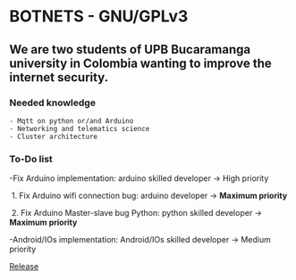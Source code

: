 <!-- ## Welcome to GitHub Pages--> 
# BOTNETS - GNU/GPLv3
## We are two students of UPB Bucaramanga university in Colombia wanting to improve the internet security.

### Needed knowledge
```
- Mqtt on python or/and Arduino
- Networking and telematics science
- Cluster architecture
```

### To-Do list
-Fix Arduino implementation: arduino skilled developer -> High priority

&nbsp;1. Fix Arduino wifi connection bug: arduino developer -> **Maximum priority**

&nbsp;2. Fix Arduino Master-slave bug Python: python skilled developer -> **Maximum priority**

-Android/IOs implementation: Android/IOs skilled developer -> Medium priority


[Release](https://github.com/intentodemusico/BotnetsHeterogeneas/releases/tag/0.1)
